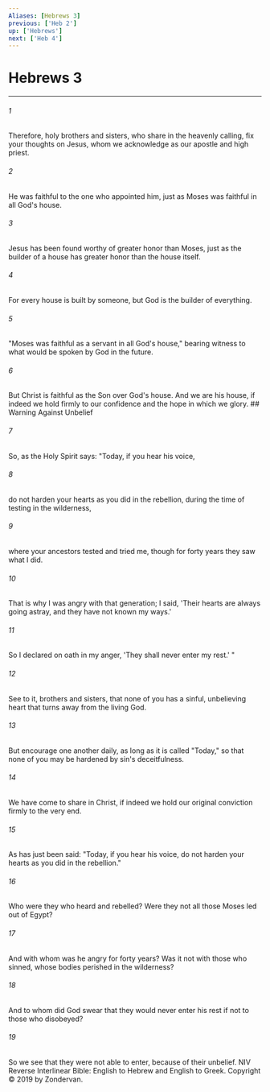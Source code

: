 ```yaml
---
Aliases: [Hebrews 3]
previous: ['Heb 2']
up: ['Hebrews']
next: ['Heb 4']
---
```

# Hebrews 3

***


###### 1 
Therefore, holy brothers and sisters, who share in the heavenly calling, fix your thoughts on Jesus, whom we acknowledge as our apostle and high priest. 

###### 2 
He was faithful to the one who appointed him, just as Moses was faithful in all God's house. 

###### 3 
Jesus has been found worthy of greater honor than Moses, just as the builder of a house has greater honor than the house itself. 

###### 4 
For every house is built by someone, but God is the builder of everything. 

###### 5 
"Moses was faithful as a servant in all God's house," bearing witness to what would be spoken by God in the future. 

###### 6 
But Christ is faithful as the Son over God's house. And we are his house, if indeed we hold firmly to our confidence and the hope in which we glory. ## Warning Against Unbelief 

###### 7 
So, as the Holy Spirit says: "Today, if you hear his voice, 

###### 8 
do not harden your hearts as you did in the rebellion, during the time of testing in the wilderness, 

###### 9 
where your ancestors tested and tried me, though for forty years they saw what I did. 

###### 10 
That is why I was angry with that generation; I said, 'Their hearts are always going astray, and they have not known my ways.' 

###### 11 
So I declared on oath in my anger, 'They shall never enter my rest.' " 

###### 12 
See to it, brothers and sisters, that none of you has a sinful, unbelieving heart that turns away from the living God. 

###### 13 
But encourage one another daily, as long as it is called "Today," so that none of you may be hardened by sin's deceitfulness. 

###### 14 
We have come to share in Christ, if indeed we hold our original conviction firmly to the very end. 

###### 15 
As has just been said: "Today, if you hear his voice, do not harden your hearts as you did in the rebellion." 

###### 16 
Who were they who heard and rebelled? Were they not all those Moses led out of Egypt? 

###### 17 
And with whom was he angry for forty years? Was it not with those who sinned, whose bodies perished in the wilderness? 

###### 18 
And to whom did God swear that they would never enter his rest if not to those who disobeyed? 

###### 19 
So we see that they were not able to enter, because of their unbelief. NIV Reverse Interlinear Bible: English to Hebrew and English to Greek. Copyright © 2019 by Zondervan.
